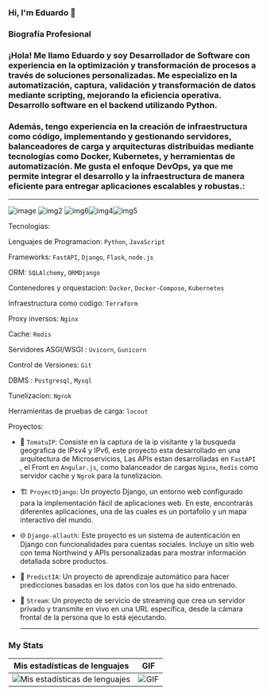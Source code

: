   ### Hi, I'm Eduardo 👋

  ### Biografía Profesional 
###  ¡Hola! Me llamo Eduardo y soy Desarrollador de Software con experiencia en la optimización y transformación de procesos a través de soluciones personalizadas. Me especializo en la automatización, captura, validación y  transformación de datos mediante scripting, mejorando la eficiencia operativa. Desarrollo software en el backend utilizando Python.

### Además, tengo experiencia en la creación de infraestructura como código, implementando y gestionando servidores, balanceadores de carga y arquitecturas distribuidas mediante tecnologías como Docker, Kubernetes, y herramientas de automatización. Me gusta el enfoque DevOps, ya que me permite integrar el desarrollo y la infraestructura de manera eficiente para entregar aplicaciones escalables y robustas.:
 __________________________________________________________________________________________________________________________________
![image](https://img.shields.io/badge/Django-092E20?style=for-the-badge&logo=django&logoColor=green) ![img2](https://img.shields.io/badge/fastapi-109989?style=for-the-badge&logo=FASTAPI&logoColor=white)
![img6](https://img.shields.io/badge/JavaScript-323330?style=for-the-badge&logo=javascript&logoColor=F7DF1E)![img4](https://img.shields.io/badge/Python-FFD43B?style=for-the-badge&logo=python&logoColor=blue)![img5](https://img.shields.io/badge/GIT-E44C30?style=for-the-badge&logo=git&logoColor=white)

Tecnologias:


Lenguajes de Programacion: `Python`, `JavaScript`


Frameworks: `FastAPI`, `Django`, `Flask`, `node.js`

ORM: `SQLAlchemy`, `ORMDjango`

Contenedores y orquestacion: `Docker`, `Docker-Compose`, `Kubernetes`

Infraestructura como codigo: `Terraform`

Proxy inversos: `Nginx`

Cache: `Redis`

Servidores ASGI/WSGI : `Uvicorn`, `Gunicorn`

Control de Versiones: `Git`

DBMS : `Postgresql`, `Mysql`

Tunelizacion: `Ngrok`

Herramientas de pruebas de carga: `locout`

Proyectos:

- 🧠 `TomatuIP`: Consiste en la captura de la ip visitante y la busqueda geografica de IPsv4 y IPv6, este proyecto esta desarrollado en una arquitectura de Microservicios, Las APIs estan desarrolladas en `FastAPI`
  , el Front en `Angular.js`, como balanceador de cargas `Nginx`, `Redis` como servidor cache y `Ngrok` para la tunelizacion.
  
- 🏗️ `ProyectDjango`: Un proyecto Django, un entorno web configurado para la implementación fácil de aplicaciones web. En este, encontrarás diferentes aplicaciones, una de las cuales es un portafolio y un mapa interactivo del mundo.

- 🌐 `Django-allauth`: Este proyecto es un sistema de autenticación en Django con funcionalidades para cuentas sociales. Incluye un sitio web con tema Northwind y APIs personalizadas para mostrar información detallada sobre productos.

- 🧠 `PredictIA`: Un proyecto de aprendizaje automático para hacer predicciones basadas en los datos con los que ha sido entrenado.

- 🎥 `Stream`: Un proyecto de servicio de streaming que crea un servidor privado y transmite en vivo en una URL específica, desde la cámara frontal de la persona que lo está ejecutando.

  __________________________________________________________________________________________________________________________________
### My Stats

| Mis estadísticas de lenguajes | GIF |
| ------------------------------ | --- |
| ![Mis estadísticas de lenguajes](https://github-readme-stats.vercel.app/api/top-langs/?username=Davidpedo123) | ![GIF](https://media.giphy.com/media/KAq5w47R9rmTuvWOWa/giphy.gif) |

<!--
**Davidpedo123/Davidpedo123** is a ✨ _special_ ✨ repository because its `README.md` (this file) appears on your GitHub profile.

Here are some ideas to get you started:

- 🔭 I’m currently working on ...
- 🌱 I’m currently learning ...
- 👯 I’m looking to collaborate on ...
- 🤔 I’m looking for help with ...
- 💬 Ask me about ...
- 📫 How to reach me: ...
- 😄 Pronouns: ...
- ⚡ Fun fact: ...
-->
